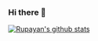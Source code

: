 ### Hi there 👋




[![Rupayan's github stats](https://github-readme-stats.vercel.app/api?username=w3rc&hide=stars&count_private=true&show_icons=true&theme=darcula)](https://github.com/w3rc)

<!--
**rupayan10/rupayan10** is a ✨ _special_ ✨ repository because its `README.md` (this file) appears on your GitHub profile.

Here are some ideas to get you started:

- 🔭 I’m currently working on ...
- 🌱 I’m currently learning ...
- 👯 I’m looking to collaborate on ...
- 🤔 I’m looking for help with ...
- 💬 Ask me about ...
- 📫 How to reach me: ...
- 😄 Pronouns: ...
- ⚡ Fun fact: ...
-->
